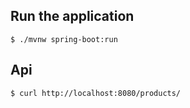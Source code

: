 ## Run the application

 ```unix
 $ ./mvnw spring-boot:run
 ```

## Api 

```unix
$ curl http://localhost:8080/products/
```